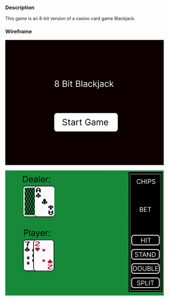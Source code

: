 ### Description

This game is an 8-bit version of a casino card game Blackjack.

### Wireframe

![start-screen](./assets/img/wireframe/start-screen.png)

![game-screen](./assets/img/wireframe/game-screen.png)
